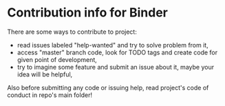# Contribution info for Binder

There are some ways to contribute to project:

- read issues labeled "help-wanted" and try to solve problem from it,
- access "master" branch code, look for TODO tags and create code for given point of development,
- try to imagine some feature and submit an issue about it, maybe your idea will be helpful,

Also before submitting any code or issuing help, read project's code of conduct in repo's main folder!

